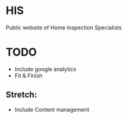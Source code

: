 # HIS
Public website of Home Inspection Specialists

# TODO
- Include google analytics
- Fit & Finish

## Stretch:
- Include Content management